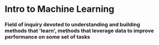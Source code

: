 # Intro to Machine Learning

### Field of inquiry devoted to understanding and building methods that 'learn', methods that leverage data to improve performance on some set of tasks
